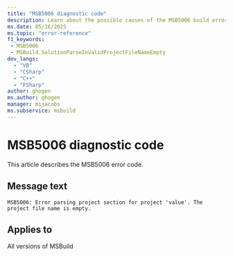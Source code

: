 ```yaml
---
title: "MSB5006 diagnostic code"
description: Learn about the possible causes of the MSB5006 build error, and get troubleshooting tips.
ms.date: 05/16/2025
ms.topic: "error-reference"
f1_keywords:
 - MSB5006
 - MSBuild.SolutionParseInvalidProjectFileNameEmpty
dev_langs:
  - "VB"
  - "CSharp"
  - "C++"
  - "FSharp"
author: ghogen
ms.author: ghogen
manager: mijacobs
ms.subservice: msbuild
---
```


# MSB5006 diagnostic code

<!-- :::ErrorDefinitionDescription::: -->
<!-- :::editable-content name="introDescription"::: -->
This article describes the MSB5006 error code.
<!-- :::editable-content-end::: -->

## Message text

<!-- :::editable-content name="messageText"::: -->
`MSB5006: Error parsing project section for project 'value'. The project file name is empty.`
<!-- :::editable-content-end::: -->
<!-- MSB5006: Error parsing project section for project "{0}". The project file name is empty. -->

<!-- :::editable-content name="postOutputDescription"::: -->
<!--
{StrBegin="MSB5006: "}UE: The solution filename is provided separately to loggers.
-->
<!-- :::editable-content-end::: -->
<!-- :::ErrorDefinitionDescription-end::: -->

## Applies to

All versions of MSBuild
